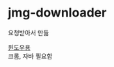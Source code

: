 # jmg-downloader
요청받아서 만듦

[윈도우용](https://github.com/myyrakle/jmg-downloader/raw/main/windows-chrome.zip)  
크롬, 자바 필요함
